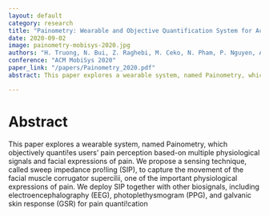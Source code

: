 ```yaml
---
layout: default
category: research
title: "Painometry: Wearable and Objective Quantification System for Acute Postoperative Pain"
date: 2020-09-02
image: painometry-mobisys-2020.jpg
authors: "H. Truong, N. Bui, Z. Raghebi, M. Ceko, N. Pham, P. Nguyen, A. Nguyen, T. Kim, K. Siegfried, E. Stene, T. Tvrdy, L. Weinman, T. Payne, D. Burke, T. Dinh, S. D’Mello, F. Banaei-Kashani, T. Wager, P. Goldstein, and T. Vu"
conference: "ACM MobiSys 2020"
paper_link: "/papers/Painometry_2020.pdf"
abstract: This paper explores a wearable system, named Painometry, which objectively quanties users’ pain perception based-on multiple physiological signals and facial expressions of pain. We propose a sensing technique, called sweep impedance pro!ling (SIP), to capture the movement of the facial muscle corrugator supercilii, one of the important physiological expressions of pain. We deploy SIP together with other biosignals, including electroencephalography (EEG), photoplethysmogram (PPG), and galvanic skin response (GSR) for pain quanti!cation

---
```


# Abstract

This paper explores a wearable system, named Painometry, which objectively quanti!es users’ pain perception based-on multiple physiological signals and facial expressions of pain. We propose a sensing technique, called sweep impedance pro!ling (SIP), to capture the movement of the facial muscle corrugator supercilii, one of the important physiological expressions of pain. We deploy SIP together with other biosignals, including electroencephalography (EEG), photoplethysmogram (PPG), and galvanic skin response (GSR) for pain quanti!cation
